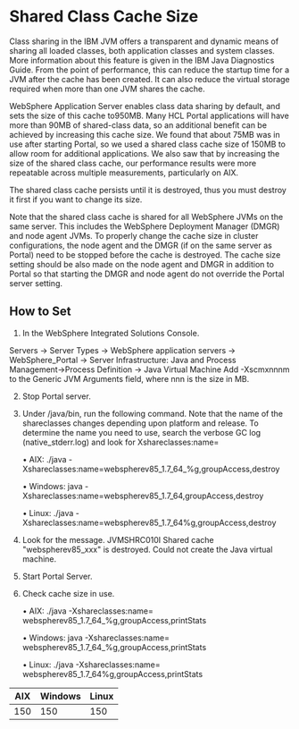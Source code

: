 # Shared Class Cache Size

Class sharing in the IBM JVM offers a transparent and dynamic means of sharing all loaded classes, both
application classes and system classes. More information about this feature is given in the IBM Java
Diagnostics Guide. From the point of performance, this can reduce the startup time for a JVM after the
cache has been created. It can also reduce the virtual storage required when more than one JVM shares the
cache.

WebSphere Application Server enables class data sharing by default, and sets the size of this cache
to950MB. Many HCL Portal applications will have more than 90MB of shared-class data, so an additional
benefit can be achieved by increasing this cache size. We found that about 75MB was in use after starting
Portal, so we used a shared class cache size of 150MB to allow room for additional applications. We also
saw that by increasing the size of the shared class cache, our performance results were more repeatable
across multiple measurements, particularly on AIX.

The shared class cache persists until it is destroyed, thus you must destroy it first if you want to change its
size.

Note that the shared class cache is shared for all WebSphere JVMs on the same server. This includes the
WebSphere Deployment Manager (DMGR) and node agent JVMs. To properly change the cache size in
cluster configurations, the node agent and the DMGR (if on the same server as Portal) need to be stopped
before the cache is destroyed. The cache size setting should be also made on the node agent and DMGR in
addition to Portal so that starting the DMGR and node agent do not override the Portal server setting.

## How to Set
1. In the WebSphere Integrated Solutions Console.

Servers → Server Types → WebSphere application servers → WebSphere_Portal → Server
Infrastructure: Java and Process Management→Process Definition → Java Virtual Machine
Add -Xscmxnnnm to the Generic JVM Arguments field, where nnn is the size in MB.

2. Stop Portal server.

3. Under <AppServer root>/java/bin, run the following command. Note that the name of the
shareclasses changes depending upon platform and release. To determine the name you need to
use, search the verbose GC log (native_stderr.log) and look for Xshareclasses:name=

    • AIX: ./java -Xshareclasses:name=webspherev85_1.7_64_%g,groupAccess,destroy

    • Windows: java -Xshareclasses:name=webspherev85_1.7_64,groupAccess,destroy
    
    • Linux: ./java -Xshareclasses:name=webspherev85_1.7_64%g,groupAccess,destroy

4. Look for the message.
    JVMSHRC010I Shared cache "webspherev85_xxx" is destroyed. Could not create the Java virtual machine.

5. Start Portal Server.

6. Check cache size in use.

    • AIX: ./java -Xshareclasses:name= webspherev85_1.7_64_%g,groupAccess,printStats

    • Windows: java -Xshareclasses:name= webspherev85_1.7_64_%g,groupAccess,printStats

    • Linux: ./java -Xshareclasses:name= webspherev85_1.7_64%g,groupAccess,printStats

|AIX| Windows| Linux|
|----|----|----|
|150| 150| 150|